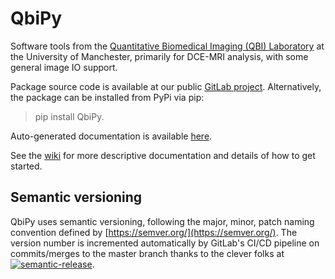 # QbiPy

Software tools from the [Quantitative Biomedical Imaging (QBI) Laboratory](http://qbi-lab.org/) at the University of Manchester, primarily for DCE-MRI analysis, with some general image IO support.

Package source code is available at our public [GitLab project](https://gitlab.com/manchester_qbi/manchester_qbi_public/QbiPy). Alternatively, the package can be installed from PyPi via pip:
> pip install QbiPy.

Auto-generated documentation is available [here](https://manchester_qbi.gitlab.io/manchester_qbi_public/QbiPy/).

See the [wiki](https://gitlab.com/manchester_qbi/manchester_qbi_public/madym_python/-/wikis/home) for more descriptive documentation and details of how to get started.

## Semantic versioning
QbiPy uses semantic versioning, following the major, minor, patch naming convention defined by [https://semver.org/](https://semver.org/). The version number is incremented automatically by GitLab's CI/CD pipeline on commits/merges to the master branch thanks to the clever folks at [![semantic-release](https://img.shields.io/badge/%20%20%F0%9F%93%A6%F0%9F%9A%80-semantic--release-e10079.svg)](https://github.com/semantic-release/semantic-release).
